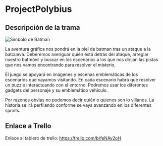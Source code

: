 # ProjectPolybius

## Descripción de la trama ##

![Símbolo de Batman](./imagenes/símbolo.png)

La aventura gráfica nos pondrá en la piel de batman tras un ataque a la batcueva. Deberemos averiguar quién está detrás del ataque, arreglar nuestro batmóvil y buscar en los escenarios a los que nos dirijan las pistas que nos vamos encontrando para resolver el misterio.

El juego se apoyará en imágenes y escenas emblemáticas de los escenarios que vayamos visitando. En cada escenario habrá que resolver un puzzle interactuando con el entorno. Podremos usar los diferentes gadgets del personaje y su emblemático vehículo.

Por razones obvias no podemos decir quién o quienes son lo villanos. La historia se irá perfilando conforme se vaya avanzando en los diferentes sprints.

## Enlace a Trello ##

Enlace al tablero de trello: https://trello.com/b/feNAv2oH

